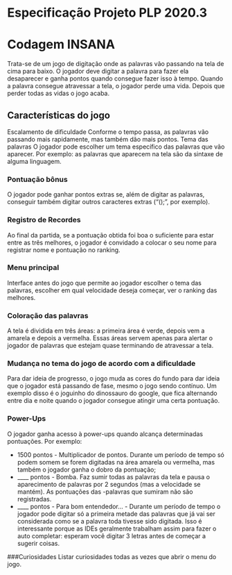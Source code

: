 # Especificação Projeto PLP 2020.3
# Codagem INSANA

Trata-se de um jogo de digitação onde as palavras vão passando na tela de cima para baixo. O jogador deve digitar a palavra para fazer ela desaparecer e ganha pontos quando consegue fazer isso à tempo. Quando a palavra consegue atravessar a tela, o jogador perde uma vida. Depois que perder todas as vidas o jogo acaba.

## Características do jogo
Escalamento de dificuldade
Conforme o tempo passa, as palavras vão passando mais rapidamente, mas também dão mais pontos.
Tema das palavras 
O jogador pode escolher um tema específico das palavras que vão aparecer. Por exemplo: as palavras que aparecem na tela são da sintaxe de alguma linguagem.

### Pontuação bônus 
O jogador pode ganhar pontos extras se, além de digitar as palavras, conseguir também digitar outros caracteres extras (“();”, por exemplo).


### Registro de Recordes 
Ao final da partida, se a pontuação obtida foi boa o suficiente para estar entre as três melhores, o jogador é convidado a colocar o seu nome para registrar nome e pontuação no ranking.

### Menu principal 
Interface antes do jogo que permite ao jogador escolher o tema das palavras, escolher em qual velocidade deseja começar, ver o ranking das melhores.

### Coloração das palavras
A tela é dividida em três áreas: a primeira área é verde, depois vem a amarela e depois a vermelha. Essas áreas servem apenas para alertar o jogador de palavras que estejam quase terminando de atravessar a tela.

### Mudança no tema do jogo de acordo com a dificuldade
Para dar ideia de progresso, o jogo muda as cores do fundo para dar ideia que o jogador está passando de fase, mesmo o jogo sendo contínuo. Um exemplo disso é o joguinho do dinossauro do google, que fica alternando entre dia e noite quando o jogador consegue atingir uma certa pontuação.

### Power-Ups
O jogador ganha acesso à power-ups quando alcança determinadas pontuações. Por exemplo:
- 1500 pontos - Multiplicador de pontos. Durante um período de tempo só podem somem se forem digitadas na área amarela ou vermelha, mas também o jogador ganha o dobro da pontuação;
- ____ pontos - Bomba. Faz sumir todas as palavras da tela e pausa o aparecimento de palavras por 2 segundos (mas a velocidade se mantém). As pontuações das -palavras que sumiram não são registradas.
- ____ pontos - Para bom entendedor… - Durante um período de tempo o jogador pode digitar só a primeira metade das palavras que já vai ser considerada como se a palavra toda tivesse sido digitada. Isso é interessante porque as IDEs geralmente trabalham assim para fazer o auto completar: esperam você digitar 3 letras antes de começar a sugerir coisas.

###Curiosidades
Listar curiosidades todas as vezes que abrir o menu do jogo.

